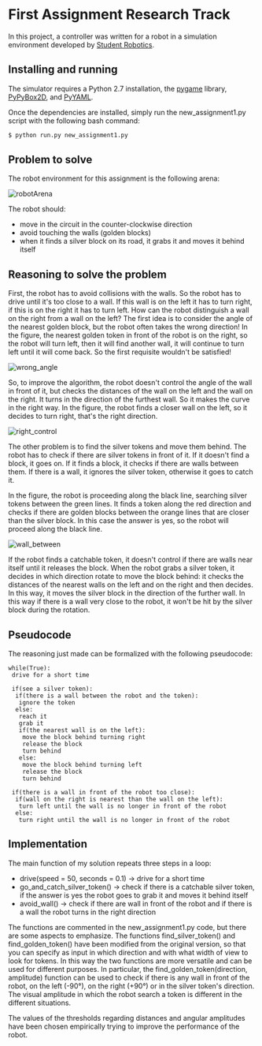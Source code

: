 First Assignment Research Track
================================
In this project, a controller was written for a robot in a simulation environment developed by [Student Robotics](https://studentrobotics.org).

Installing and running
----------------------

The simulator requires a Python 2.7 installation, the [pygame](http://pygame.org/) library, [PyPyBox2D](https://pypi.python.org/pypi/pypybox2d/2.1-r331), and [PyYAML](https://pypi.python.org/pypi/PyYAML/).

Once the dependencies are installed, simply run the new_assignment1.py script with the following bash command:

```bash
$ python run.py new_assignment1.py
```

Problem to solve
-----------------------------
The robot environment for this assignment is the following arena:

![robotArena](https://user-images.githubusercontent.com/62377263/141092719-f8607cb9-e30c-4e28-b33e-d73d3bc285a8.JPG)

The robot should:
* move in the circuit in the counter-clockwise direction 
* avoid touching the walls (golden blocks)
* when it finds a silver block on its road, it grabs it and moves it behind itself

Reasoning to solve the problem
-----------------------------------
First, the robot has to avoid collisions with the walls.
So the robot has to drive until it's too close to a wall.
If this wall is on the left it has to turn right, if this is on the right it has to turn left.
How can the robot distinguish a wall on the right from a wall on the left?
The first idea is to consider the angle of the nearest golden block, but the robot often takes the wrong direction!
In the figure, the nearest golden token in front of the robot is on the right, so the robot will turn left, then it will find another wall, it will continue to turn left until it will come back. So the first requisite wouldn't be satisfied!

![wrong_angle](https://user-images.githubusercontent.com/62377263/141282718-d7b266dc-53c2-456c-9cbc-a439ab46e206.JPG)

So, to improve the algorithm, the robot doesn't control the angle of the wall in front of it, but checks the distances of the wall on the left and the wall on the right.
It turns in the direction of the furthest wall. So it makes the curve in the right way.
In the figure, the robot finds a closer wall on the left, so it decides to turn right, that's the right direction.

![right_control](https://user-images.githubusercontent.com/62377263/141283825-b671cd34-1699-42ff-83d9-2d75b14fb971.JPG)

The other problem is to find the silver tokens and move them behind.
The robot has to check if there are silver tokens in front of it.
If it doesn't find a block, it goes on.
If it finds a block, it checks if there are walls between them.
If there is a wall, it ignores the silver token, otherwise it goes to catch it.

In the figure, the robot is proceeding along the black line, searching silver tokens between the green lines. It finds a token along the red direction and checks if there are golden blocks between the orange lines that are closer than the silver block. In this case the answer is yes, so the robot will proceed along the black line.

![wall_between](https://user-images.githubusercontent.com/62377263/141281351-40106bc5-9918-4953-9932-5a5b013e61ba.JPG)

If the robot finds a catchable token, it doesn't control if there are walls near itself until it releases the block.
When the robot grabs a silver token, it decides in which direction rotate to move the block behind: it checks the distances of the nearest walls on the left and on the right and then decides. In this way, it moves the silver block in the direction of the further wall. In this way if there is a wall very close to the robot, it won't be hit by the silver block during the rotation.

Pseudocode
--------------
The reasoning just made can be formalized with the following pseudocode:

```pseudocode
while(True):
 drive for a short time
 
 if(see a silver token):
  if(there is a wall between the robot and the token):
   ignore the token
  else:
   reach it
   grab it
   if(the nearest wall is on the left):
    move the block behind turning right
    release the block
    turn behind
   else:
    move the block behind turning left
    release the block
    turn behind
    
 if(there is a wall in front of the robot too close):
  if(wall on the right is nearest than the wall on the left):
   turn left until the wall is no longer in front of the robot
  else:
   turn right until the wall is no longer in front of the robot
```
Implementation
----------------
The main function of my solution repeats three steps in a loop:
* drive(speed = 50, seconds = 0.1) -> drive for a short time
* go_and_catch_silver_token() -> check if there is a catchable silver token, if the answer is yes the robot goes to grab it and moves it behind itself
* avoid_wall() -> check if there are wall in front of the robot and if there is a wall the robot turns in the right direction

The functions are commented in the new_assignment1.py code, but there are some aspects to emphasize.
The functions find_silver_token() and find_golden_token() have been modified from the original version, so that you can specify as input in which direction and with what width of view to look for tokens.
In this way the two functions are more versatile and can be used for different purposes. In particular, the find_golden_token(direction, amplitude) function can be used to check if there is any wall in front of the robot, on the left (-90°), on the right (+90°) or in the silver token's direction.
The visual amplitude in which the robot search a token is different in the different situations.

The values of the thresholds regarding distances and angular amplitudes have been chosen empirically trying to improve the performance of the robot.


